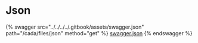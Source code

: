 # Json

{% swagger src="../../../../.gitbook/assets/swagger.json" path="/cada/files/json" method="get" %}
[swagger.json](../../../../.gitbook/assets/swagger.json)
{% endswagger %}
